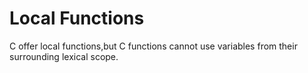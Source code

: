 # Local Functions

C offer local functions,but C functions cannot use variables from their surrounding lexical scope.
